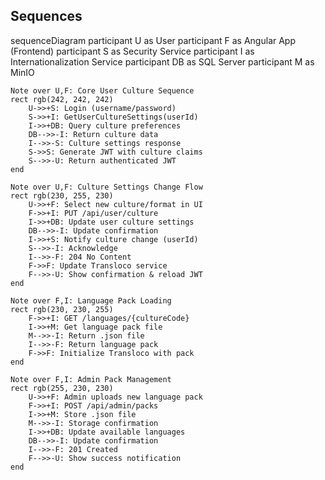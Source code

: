 ## Sequences

sequenceDiagram
    participant U as User
    participant F as Angular App (Frontend)
    participant S as Security Service
    participant I as Internationalization Service
    participant DB as SQL Server
    participant M as MinIO

    Note over U,F: Core User Culture Sequence
    rect rgb(242, 242, 242)
        U->>+S: Login (username/password)
        S->>+I: GetUserCultureSettings(userId)
        I->>+DB: Query culture preferences
        DB-->>-I: Return culture data
        I-->>-S: Culture settings response
        S->>S: Generate JWT with culture claims
        S-->>-U: Return authenticated JWT
    end

    Note over U,F: Culture Settings Change Flow
    rect rgb(230, 255, 230)
        U->>+F: Select new culture/format in UI
        F->>+I: PUT /api/user/culture
        I->>+DB: Update user culture settings
        DB-->>-I: Update confirmation
        I->>+S: Notify culture change (userId)
        S-->>-I: Acknowledge
        I-->>-F: 204 No Content
        F->>F: Update Transloco service
        F-->>-U: Show confirmation & reload JWT
    end

    Note over F,I: Language Pack Loading
    rect rgb(230, 230, 255)
        F->>+I: GET /languages/{cultureCode}
        I->>+M: Get language pack file
        M-->>-I: Return .json file
        I-->>-F: Return language pack
        F->>F: Initialize Transloco with pack
    end

    Note over F,I: Admin Pack Management
    rect rgb(255, 230, 230)
        U->>+F: Admin uploads new language pack
        F->>+I: POST /api/admin/packs
        I->>+M: Store .json file
        M-->>-I: Storage confirmation
        I->>+DB: Update available languages
        DB-->>-I: Update confirmation
        I-->>-F: 201 Created
        F-->>-U: Show success notification
    end

